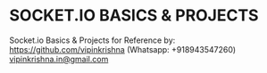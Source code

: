 # SOCKET.IO BASICS & PROJECTS

Socket.io Basics & Projects for Reference by:
https://github.com/vipinkrishna (Whatsapp: +918943547260)
vipinkrishna.in@gmail.com

